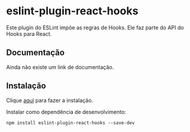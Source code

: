 # eslint-plugin-react-hooks

Este plugin do ESLint impõe as regras de Hooks. Ele faz parte do API do Hooks para React.

## Documentação

Ainda não existe um link de documentação.

## Instalação

Clique [aqui](https://www.npmjs.com/package/eslint-plugin-react-hooks) para fazer a instalação.

Instalar como dependência de desenvolvimento:

```
npm install eslint-plugin-react-hooks --save-dev
```
